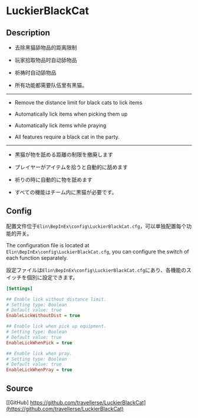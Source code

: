# LuckierBlackCat

## Description
- 去除黑猫舔物品的距离限制
- 玩家拾取物品时自动舔物品
- 祈祷时自动舔物品

- 所有功能都需要队伍里有黑猫。
------------------------------------
- Remove the distance limit for black cats to lick items
- Automatically lick items when picking them up
- Automatically lick items while praying

- All features require a black cat in the party.
------------------------------------
- 黒猫が物を舐める距離の制限を撤廃します
- プレイヤーがアイテムを拾うと自動的に舐めます
- 祈りの時に自動的に物を舐めます

- すべての機能はチーム内に黒猫が必要です。

## Config
配置文件位于`Elin\BepInEx\config\LuckierBlackCat.cfg`，可以单独配置每个功能的开关。

The configuration file is located at `Elin\BepInEx\config\LuckierBlackCat.cfg`, you can configure the switch of each function separately.

設定ファイルは`Elin\BepInEx\config\LuckierBlackCat.cfg`にあり、各機能のスイッチを個別に設定できます。

```ini
[Settings]

## Enable lick without distance limit.
# Setting type: Boolean
# Default value: true
EnableLickWithoutDist = true

## Enable lick when pick up equipment.
# Setting type: Boolean
# Default value: true
EnableLickWhenPick = true

## Enable lick when pray.
# Setting type: Boolean
# Default value: true
EnableLickWhenPray = true
```

## Source
[[GitHub] https://github.com/travellerse/LuckierBlackCat](https://github.com/travellerse/LuckierBlackCat)
